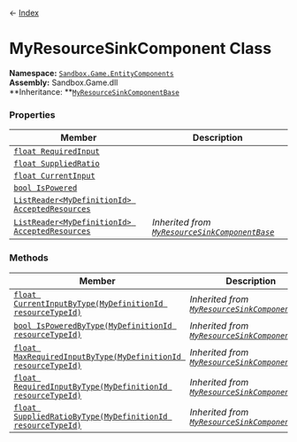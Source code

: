 ← [Index](index)
# MyResourceSinkComponent Class
**Namespace:** [`Sandbox.Game.EntityComponents`](Sandbox.Game.EntityComponents)  
**Assembly:** Sandbox.Game.dll  
**Inheritance: **[`MyResourceSinkComponentBase`](VRage.Game.Components.MyResourceSinkComponentBase)
### Properties
|Member|Description|
|---|---|
|[`float RequiredInput`](Sandbox.Game.EntityComponents.RequiredInput)||
|[`float SuppliedRatio`](Sandbox.Game.EntityComponents.SuppliedRatio)||
|[`float CurrentInput`](Sandbox.Game.EntityComponents.CurrentInput)||
|[`bool IsPowered`](Sandbox.Game.EntityComponents.IsPowered)||
|[`ListReader<MyDefinitionId> AcceptedResources`](Sandbox.Game.EntityComponents.AcceptedResources)||
|[`ListReader<MyDefinitionId> AcceptedResources`](VRage.Game.Components.AcceptedResources)|_Inherited from [`MyResourceSinkComponentBase`](Sandbox.Game.EntityComponents.MyResourceSinkComponent)_|
### Methods
|Member|Description|
|---|---|
|[`float CurrentInputByType(MyDefinitionId resourceTypeId)`](VRage.Game.Components.CurrentInputByType)|_Inherited from [`MyResourceSinkComponentBase`](Sandbox.Game.EntityComponents.MyResourceSinkComponent)_|
|[`bool IsPoweredByType(MyDefinitionId resourceTypeId)`](VRage.Game.Components.IsPoweredByType)|_Inherited from [`MyResourceSinkComponentBase`](Sandbox.Game.EntityComponents.MyResourceSinkComponent)_|
|[`float MaxRequiredInputByType(MyDefinitionId resourceTypeId)`](VRage.Game.Components.MaxRequiredInputByType)|_Inherited from [`MyResourceSinkComponentBase`](Sandbox.Game.EntityComponents.MyResourceSinkComponent)_|
|[`float RequiredInputByType(MyDefinitionId resourceTypeId)`](VRage.Game.Components.RequiredInputByType)|_Inherited from [`MyResourceSinkComponentBase`](Sandbox.Game.EntityComponents.MyResourceSinkComponent)_|
|[`float SuppliedRatioByType(MyDefinitionId resourceTypeId)`](VRage.Game.Components.SuppliedRatioByType)|_Inherited from [`MyResourceSinkComponentBase`](Sandbox.Game.EntityComponents.MyResourceSinkComponent)_|

